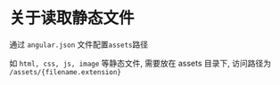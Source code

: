 # 关于读取静态文件

通过 `angular.json` 文件配置`assets`路径

如 `html, css, js, image` 等静态文件, 需要放在 assets 目录下, 访问路径为 `/assets/{filename.extension}`
